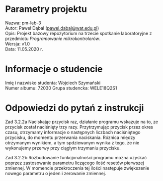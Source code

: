 # Parametry projektu

Nazwa: pm-lab-3  
Autor: Paweł Dąbal (pawel.dabal@wat.edu.pl)  
Opis: Projekt bazowy repozytorium na trzecie spotkanie laboratoryjne z przedmiotu _Programowanie mikrokontrolerów_.  
Wersja: v1.0  
Data: 11.05.2020 r.

# Informacje o studencie

Imię i nazwisko studenta: Wojciech Szymański     
Numer albumu: 72030
Grupa studencka: WELE18Q2S1

# Odpowiedzi do pytań z instrukcji
Zad 3.2.2a
Naciskając przycisk raz, działanie programu wskazuje na to, ze przycisk został naciśnięty trzy razy. Przytrzymując przycisk przez okres czasu, otrzymamy informacje o następnych liczbach naciśniętego przycisku, do momentu przerwania naciskania. Róznica między otrzymanym wynikiem, a tym spdziewanym wynika z tego, ze nie wykonujemy przerwy przy ciągłym trzymaniu przycisku.

Zad 3.2.2b
Rozbudowanie funkcjonalności programu mozna uzyskać poprzez zastosowanie parametru liczącego ilość resetów pierwszej zmiennej. W momencie przekroczenia tej ilości następuje zwiększenie nowego parametru o jeden i zerowanie zmiennej.